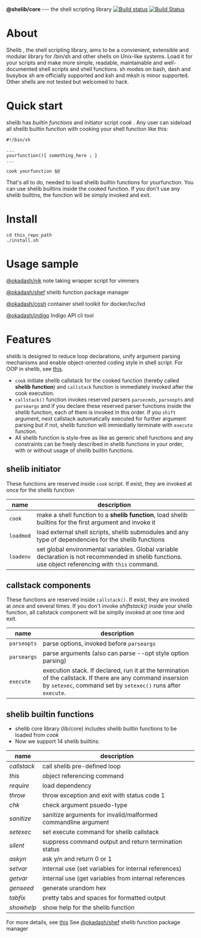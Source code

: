 **@shelib/core** --- the shell scripting library  [![Build status](https://ci.appveyor.com/api/projects/status/noggl5ogly15wctq?svg=true)](https://ci.appveyor.com/project/okadasd/shelib) [![Build Status](https://travis-ci.org/okadash/shelib.svg?branch=dev)](https://travis-ci.org/okadash/shelib)

# About
Shelib , the shell scripting library, aims to be a convienient, extensible and modular library for /bin/sh and other shells on Unix-like systems. Load it for your scripts and make more simple, readable, maintainable and well-documented shell scripts and shell functions. sh modes on bash, dash and busybox sh are officially supported and ksh and mksh is minor supported. Other shells are not tested but welcomed to hack.

# Quick start
shelib has *builtin functions* and initiator script *cook* .  Any user can sideload all shelib builtin function with cooking your shell function like this:
```
#!/bin/sh

...
yourfunction(){ something_here ; }
...

cook yourfunction $@
```
That's all to do, needed to load shelib builtin functions for yourfunction. You can use shelib builtins inside the cooked function.
If you don't use any shelib builtins, the function will be simply invoked and exit.

# Install

```
cd this_repo_path
./install.sh
```

# Usage sample

[@okadash/nik](https://github.com/okadash/nik) note taking wrapper script for vimmers

[@okadash/shef](https://github.com/okadash/shef) shelib function package manager

[@okadash/cosh](https://github.com/okadash/cosh) container shell toolkit for docker/lxc/lxd

[@okadash/indigo](https://github.com/okadash/indigo) Indigo API cli tool

# Features

shelib is designed to reduce loop declarations, unify argument parsing mechanisms and enable object-oriented coding style in shell script. For OOP in shelib, see [this](https://shell-and-oop.githubusercontent.com).

* `cook` initiate shelib callstack for the cooked function (hereby called **shelib function**) and `callstack` function is immediately invoked after the cook execution.
* `callstack()` function invokes reserved parsers `parsecmds`, `parseopts` and `parseargs` and if you declare these reserved parser functions inside the shelib function, each of them is invoked in this order. If you `shift` argument, next callstack automatically executed for further argument parsing but if not, shelib function will immiediatly terminate with `execute` function.
* All shelib function is style-free as like as generic shell functions and any constraints can be freely described in shelib functions in your order, with or without usage of shelib builtin functions.

## shelib initiator
These functions are reserved inside `cook` script. If exist, they are invoked at once for the shelib function

| name | description |
| --- | --- |
| `cook` | make a shell function to a **shelib function**, load shelib builtins for the first argument and invoke it |
| `loadmod` | load external shell scripts, shelib submodules and any type of dependencies for the shelib functions |
| `loadenv` | set global environmental variables. Global variable declaration is not recommended in shelib functions. use object referencing with `this` command. |

## callstack components
These functions are reserved inside `callstack()`. If exist, they are invoked at once and several times. If you don't invoke *shiftstack()* inside your shelib function, all callstack component will be simplly invoked at one time and exit.

| name | description |
| --- | --- |
| `parseopts` | parse options, invoked before `parseargs` |
| `parseargs` | parse arguments (also can parse --opt style option parsing) |
| `execute` | execution stack. If declared, run it at the termination of the callstack. If there are any command insersion by `setexec`, command set by `setexec()` runs after `execute`. |

## shelib builtin functions
* shelib core library (lib/core) includes shelib builtin functions to be loaded from *cook*
* Now we support 14 shelib builtins:

| name | description |
| --- | --- |
| *callstack* | call shelib pre-defined loop |
| *this* | object referencing command |
| *require* | load dependency |
| *throw* | throw exception and exit with status code 1 |
| *chk* | check argument psuedo-type |
| *sanitize* | sanitize arguments for invalid/malformed commandline argument |
| *setexec* | set execute command for shelib callstack |
| *silent* | suppress command output and return termination status |
| *askyn* | ask y/n and return 0 or 1 |
| *setvar* | internal use (set variables for internal references) |
| *getvar* | internal use (get variables from internal references |
| *genseed* | generate urandom hex |
| *tabfix* | pretty tabs and spaces for formatted output |
| *showhelp* | show help for the shelib function |

For more details, see [this](https://github.com/okadash/shelib-v5/blob/master/INTERNAL.md)
See  [@okadash/shef](https://github.com/okadash/shef) shelib function package manager

